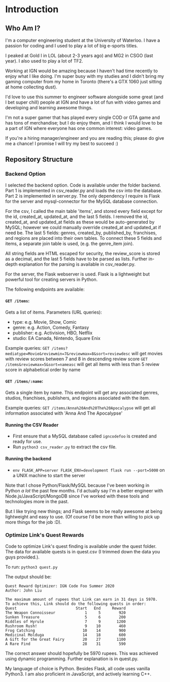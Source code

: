 # Introduction

## Who Am I?
I'm a computer engineering student at the University of Waterloo. I have a passion for coding and I used to play a lot of big e-sports titles.

I peaked at Gold I in LOL (about 2-3 years ago) and MG2 in CSGO (last year). I also used to play a lot of TF2.

Working at IGN would be amazing because I haven't had time recently to enjoy what I like doing. I'm super busy with my studies and I didn't bring my gaming computer from my home in Toronto (there's a GTX 1060 just sitting at home collecting dust).

I'd love to use this summer to engineer software alongside some great (and I bet super chill) people at IGN and have a lot of fun with video games and developing and learning awesome things.

I'm not a super gamer that has played every single COD or GTA game and has tons of merchandise; but I do enjoy them, and I think I would love to be a part of IGN where everyone has one common interest: video games.

If you're a hiring manager/engineer and you are reading this; please do give me a chance! I promise I will try my best to succeed :)

## Repository Structure

### Backend Option
I selected the backend option. Code is available under the folder backend. Part 1 is implemented in csv_reader.py and loads the csv into the database. Part 2 is implemented in server.py. The only dependency I require is Flask for the server and mysql-connector for the MySQL database connection.

For the csv, I called the main table 'items', and stored every field except for the id, created_at, updated_at, and the last 5 fields. I removed the id, created_at, and updated_at fields as these would be auto-generated by MySQL; however we could manually override created_at and updated_at if need be. The last 5 fields: genres, created_by, published_by, franchises, and regions are placed into their own tables. To connect these 5 fields and items, a separate join table is used, (e.g. the genre_item join).

All string fields are HTML escaped for security, the review_score is stored as a decimal, and the last 5 fields have to be parsed as lists. Further in-depth explanation for the parsing is available in csv_reader.py.

For the server, the Flask webserver is used. Flask is a lightweight but powerful tool for creating servers in Python.

The following endpoints are available:

#### `GET /items`:
Gets a list of items.
Parameters (URL queries):
- type: e.g. Movie, Show, Comic
- genre: e.g. Action, Comedy, Fantasy
- publisher: e.g. Activision, HBO, Netflix
- studio: EA Canada, Nintendo, Square Enix

Example queries:
`GET /items?mediatype=Movie&reviewmin=7&reviewmax=8&sort=reviewdesc` will get movies with review scores between 7 and 8 in descending review score
`GET /items&reviewmax=5&sort=nameasc` will get all items with less than 5 review score in alphabetical order by name

#### `GET /items/:name`:
Gets a single item by name. This endpoint will get any associated genres, studios, franchises, publishers, and regions associated with the item.

Example queries:
`GET /items/Anna%20And%20The%20Apocalypse` will get all information associated with 'Anna And The Apocalypse'

#### Running the CSV Reader
- First ensure that a MySQL database called `igncodefoo` is created and ready for use.
- Run `python3 csv_reader.py` to extract the csv file.

#### Running the backend
- `env FLASK_APP=server FLASK_ENV=development flask run --port=5000` on a UNIX machine to start the server

Note that I chose Python/Flask/MySQL because I've been working in Python *a lot* the past few months. I'd actually say I'm a better engineer with Node.js/JavaScript/MongoDB since I've worked with these tools and technologies more in the past.

But I like trying new things; and Flask seems to be really awesome at being lightweight and easy to use. (Of course I'd be more than willing to pick up more things for the job :D).

### Optimize Link's Quest Rewards
Code to optimize Link's quest finding is available under the quest folder. The data for available quests is in quest.csv (I trimmed down the data you guys provided.).

To run: `python3 quest.py`

The output should be:

```
Quest Reward Optimizer: IGN Code Foo Summer 2020
Author: John Liu

The maximum amount of rupees that Link can earn in 31 days is 5970.
To achieve this, Link should do the following quests in order:
Quest                          Start   End     Reward
The Weapon Connoisseur             1     5        920
Sunken Treasure                    5     6        200
Riddles of Hyrule                  7     9       1200
Rushroom Rush!                     9    10        460
Frog Catching                     10    14        900
Medicinal Molduga                 14    18        600
A Gift for the Great Fairy        20    27       1100
A Rare Find                       28    31        590
```

The correct answer should hopefully be 5970 rupees. This was achieved using dynamic programming. Further explanation is in quest.py.

My language of choice is Python. Besides Flask, all code uses vanilla Python3. I am also proficient in JavaScript, and actively learning C++.
